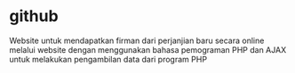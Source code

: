 # github
Website untuk mendapatkan firman dari perjanjian baru secara online melalui website dengan menggunakan bahasa pemograman PHP dan AJAX untuk melakukan pengambilan data dari program PHP
